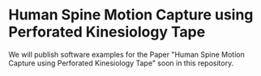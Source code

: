 # Human Spine Motion Capture using Perforated Kinesiology Tape

We will publish software examples for the Paper "Human Spine Motion Capture using Perforated Kinesiology Tape" soon in this repository.
